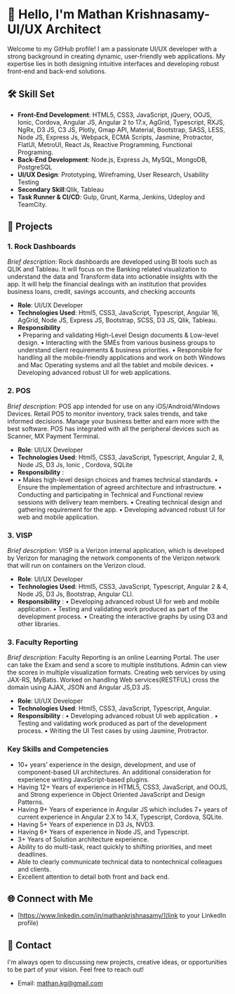 # 👋 Hello, I'm Mathan Krishnasamy- UI/UX Architect

Welcome to my GitHub profile! I am a passionate UI/UX developer with a strong background in creating dynamic, user-friendly web applications. My expertise lies in both designing intuitive interfaces and developing robust front-end and back-end solutions.

## 🛠️ Skill Set

- **Front-End Development**: HTML5, CSS3, JavaScript, jQuery, OOJS, Ionic, Cordova,  Angular JS, Angular 2 to 17.x, AgGrid, Typescript, RXJS, NgRx, D3 JS, C3 JS, Plotly, Gmap API, Material, Bootstrap, SASS, LESS, Node JS, Express Js, Webpack, ECMA Scripts, Jasmine, Protractor, FlatUI, MetroUI, React Js, Reactive Programming, Functional Programing.
- **Back-End Development**: Node.js, Express Js, MySQL, MongoDB, PostgreSQL
- **UI/UX Design**: Prototyping, Wireframing, User Research, Usability Testing
-  **Secondary Skill**:Qlik, Tableau
-  **Task Runner & CI/CD**: Gulp, Grunt, Karma, Jenkins, Udeploy and TeamCity.

## 📂 Projects

### 1. Rock Dashboards
*Brief description*: Rock dashboards are developed using BI tools such as QLIK and Tableau. It will focus on the Banking related visualization to understand the data and Transform data into actionable insights with the app. It will help the financial dealings with an institution that provides business loans, credit, savings accounts, and checking accounts 

- **Role**: UI/UX Developer
- **Technologies Used**: Html5, CSS3, JavaScript, Typescript, Angular 16, AgGrid, Node JS, Express JS, Bootstrap, SCSS, D3 JS, Qlik, Tableau.
- **Responsibility**     
•	Preparing and validating High-Level Design documents & Low-level design.
•	Interacting with the SMEs from various business groups to understand client requirements & business priorities.
•	Responsible for handling all the mobile-friendly applications and work on both Windows and Mac Operating systems and all the tablet and mobile devices.
•	Developing advanced robust UI for web applications.


### 2. POS 
*Brief description*: POS app intended for use on any iOS/Android/Windows Devices. Retail POS to monitor inventory, track sales trends, and take informed decisions. Manage your business better and earn more with the best software. POS has integrated with all the peripheral devices such as Scanner, MX Payment Terminal.

- **Role**: UI/UX Developer
- **Technologies Used**: Html5, CSS3, JavaScript, Typescript, Angular 2, 8, Node JS, D3 Js, Ionic , Cordova, SQLite
- **Responsibility** :
- •	Makes high-level design choices and frames technical standards.
•	Ensure the implementation of agreed architecture and infrastructure.
•	Conducting and participating in Technical and Functional review sessions with delivery team members.
•	Creating technical design and gathering requirement for the app.
•	Developing advanced robust UI for web and mobile application.


### 3. VISP 
*Brief description*: VISP is a Verizon internal application, which is developed by Verizon for managing the network components of the Verizon network that will run on containers on the Verizon cloud. 

- **Role**: UI/UX Developer
- **Technologies Used**: Html5, CSS3, JavaScript, Typescript, Angular 2 & 4, Node JS, D3 Js, Bootstrap, Angular CLI.
-  **Responsibility** :
• Developing advanced robust UI for web and mobile application.
•	Testing and validating work produced as part of the development process.
•	Creating the interactive graphs by using D3 and other libraries.

### 3. Faculty Reporting  
*Brief description*: Faculty Reporting is an online Learning Portal. The user can take the Exam and send a score to multiple institutions. Admin can view the scores in multiple visualization formats. Creating web services by using JAX-RS, MyBatis. Worked on handling Web services(RESTFUL) cross the domain using AJAX, JSON and Angular JS,D3 JS.

- **Role**: UI/UX Developer
- **Technologies Used**: Html5, CSS3, JavaScript, Typescript, Angular.
-  **Responsibility** :
• Developing advanced robust UI web application .
•	Testing and validating work produced as part of the development process.
•	Writing the UI Test cases by using Jasmine, Protractor.


### Key Skills and Competencies
-	10+ years’ experience in the design, development, and use of component-based UI architectures. An additional consideration for experience writing JavaScript-based plugins. 
-	Having 12+ Years of experience in HTML5, CSS3, JavaScript, and OOJS, and Strong experience in Object Oriented JavaScript and Design Patterns.
-	Having 9+ Years of experience in Angular JS which includes 7+ years of current experience in Angular 2.X to 14.X, Typescript, Cordova, SQLite.
-	Having 5+ Years of experience in D3 Js, NVD3.
-	Having 6+ Years of experience in Node JS, and Typescript.
-	3+ Years of Solution architecture experience.
-	Ability to do multi-task, react quickly to shifting priorities, and meet deadlines.
-	Able to clearly communicate technical data to nontechnical colleagues and clients.
-	Excellent attention to detail both front and back end.

## 🌐 Connect with Me

- [https://www.linkedin.com/in/mathankrishnasamy/](link to your LinkedIn profile)

## 📧 Contact

I'm always open to discussing new projects, creative ideas, or opportunities to be part of your vision. Feel free to reach out!

- Email: [mathan.kg@gmail.com](mailto:mathan.kg@gmail.com)

